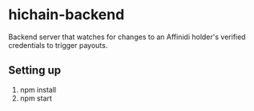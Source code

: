 # hichain-backend

Backend server that watches for changes to an Affinidi holder's verified credentials to trigger payouts.

## Setting up
1. npm install
2. npm start
